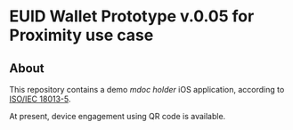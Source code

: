 # EUID Wallet Prototype v.0.05 for Proximity use case

## About

This repository contains a demo *mdoc holder* iOS application, according to [ISO/IEC 18013-5](https://www.iso.org/standard/69084.html).

At present, device engagement using QR code is available.
